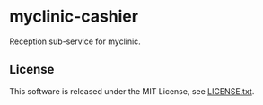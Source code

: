 # myclinic-cashier

Reception sub-service for myclinic.

## License
This software is released under the MIT License, see [LICENSE.txt](LICENSE.txt).
